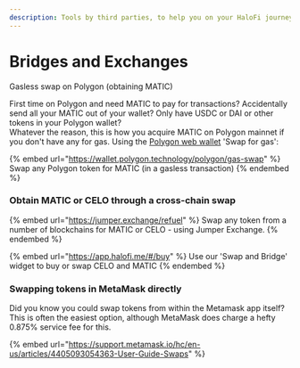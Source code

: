 ```yaml
---
description: Tools by third parties, to help you on your HaloFi journey
---
```


# Bridges and Exchanges

Gasless swap on Polygon (obtaining MATIC)

First time on Polygon and need MATIC to pay for transactions? Accidentally send all your MATIC out of your wallet? Only have USDC or DAI or other tokens in your Polygon wallet?\
Whatever the reason, this is how you acquire MATIC on Polygon mainnet if you don't have any for gas. Using the [Polygon web wallet](https://wallet.polygon.technology/polygon/gas-swap) 'Swap for gas':

{% embed url="https://wallet.polygon.technology/polygon/gas-swap" %}
Swap any Polygon token for MATIC (in a gasless transaction)
{% endembed %}

### Obtain MATIC or CELO through a cross-chain swap

{% embed url="https://jumper.exchange/refuel" %}
Swap any token from a number of blockchains for MATIC or CELO - using Jumper Exchange.
{% endembed %}

{% embed url="https://app.halofi.me/#/buy" %}
Use our 'Swap and Bridge' widget to buy or swap CELO and MATIC
{% endembed %}

### Swapping tokens in MetaMask directly

Did you know you could swap tokens from within the Metamask app itself? This is often the easiest option, although MetaMask does charge a hefty 0.875% service fee for this.&#x20;

{% embed url="https://support.metamask.io/hc/en-us/articles/4405093054363-User-Guide-Swaps" %}
